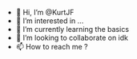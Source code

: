 - 👋 Hi, I’m @KurtJF
- 👀 I’m interested in ...
- 🌱 I’m currently learning the basics
- 💞️ I’m looking to collaborate on idk
- 📫 How to reach me ?

<!---
KurtJF/KurtJF is a ✨ special ✨ repository because its `README.md` (this file) appears on your GitHub profile.
You can click the Preview link to take a look at your changes.
--->
